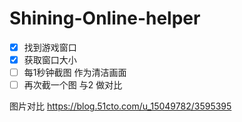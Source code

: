 # Shining-Online-helper

- [x] 找到游戏窗口
- [x] 获取窗口大小
- [ ] 每1秒钟截图 作为清洁画面
- [ ] 再次截一个图 与2 做对比

图片对比
https://blog.51cto.com/u_15049782/3595395

